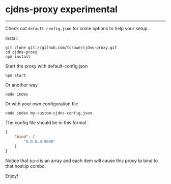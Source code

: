 
# cjdns-proxy experimental
---

Check out `default-config.json` for some options to help your setup.

Install 
```
git clone git://github.com/tcrowe/cjdns-proxy.git
cd cjdns-proxy
npm install
```

Start the proxy with default-config.json
```
npm start
```

Or another way
```
node index
```

Or with your own configuration file
```
node index my-custom-cjdns-config.json
```

The config file should be in this format
```json
{
    "bind": [
        "0.0.0.0:9000"
    ]
}
```

Notice that `bind` is an array and each item will cause this proxy to bind to that host:ip combo.

Enjoy!
